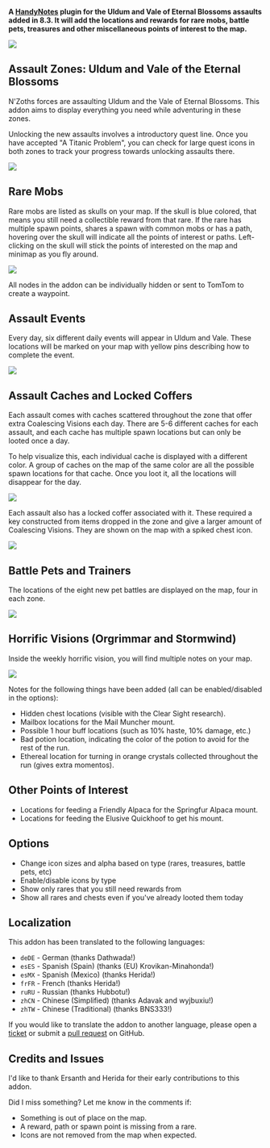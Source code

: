 **A [HandyNotes](https://www.curseforge.com/wow/addons/handynotes) plugin for the Uldum and Vale of Eternal Blossoms assaults added in 8.3. It will add the locations and rewards for rare mobs, battle pets, treasures and other miscellaneous points of interest to the map.**

![](https://www.tmdmguild.com/public/images/addons/nzoth_banner.png)

## Assault Zones: Uldum and Vale of the Eternal Blossoms

N'Zoths forces are assaulting Uldum and the Vale of Eternal Blossoms. This addon aims to display everything you need while adventuring in these zones.

Unlocking the new assaults involves a introductory quest line. Once you have accepted "A Titanic Problem", you can check for large quest icons in both zones to track your progress towards unlocking assaults there.

![](https://www.tmdmguild.com/public/images/addons/nzoth_intro.png)

## Rare Mobs

Rare mobs are listed as skulls on your map. If the skull is blue colored, that means you still need a collectible reward from that rare. If the rare has multiple spawn points, shares a spawn with common mobs or has a path, hovering over the skull will indicate all the points of interest or paths. Left-clicking on the skull will stick the points of interested on the map and minimap as you fly around.

![](https://www.tmdmguild.com/public/images/addons/nzoth_rares.png)

All nodes in the addon can be individually hidden or sent to TomTom to create a waypoint.

## Assault Events

Every day, six different daily events will appear in Uldum and Vale. These locations will be marked on your map with yellow pins describing how to complete the event.

![](https://www.tmdmguild.com/public/images/addons/nzoth_events.png)

## Assault Caches and Locked Coffers

Each assault comes with caches scattered throughout the zone that offer extra Coalescing Visions each day. There are 5-6 different caches for each assault, and each cache has multiple spawn locations but can only be looted once a day.

To help visualize this, each individual cache is displayed with a different color. A group of caches on the map of the same color are all the possible spawn locations for that cache. Once you loot it, all the locations will disappear for the day.

![](https://www.tmdmguild.com/public/images/addons/nzoth_caches.png)

Each assault also has a locked coffer associated with it. These required a key constructed from items dropped in the zone and give a larger amount of Coalescing Visions. They are shown on the map with a spiked chest icon.

![](https://www.tmdmguild.com/public/images/addons/nzoth_coffers.png)

## Battle Pets and Trainers

The locations of the eight new pet battles are displayed on the map, four in each zone.

![](https://www.tmdmguild.com/public/images/addons/nzoth_pets.png)

## Horrific Visions (Orgrimmar and Stormwind)

Inside the weekly horrific vision, you will find multiple notes on your map.

![](https://www.tmdmguild.com/public/images/addons/nzoth_visions.png)

Notes for the following things have been added (all can be enabled/disabled in the options):

* Hidden chest locations (visible with the Clear Sight research).
* Mailbox locations for the Mail Muncher mount.
* Possible 1 hour buff locations (such as 10% haste, 10% damage, etc.)
* Bad potion location, indicating the color of the potion to avoid for the rest of the run.
* Ethereal location for turning in orange crystals collected throughout the run (gives extra momentos).

## Other Points of Interest

* Locations for feeding a Friendly Alpaca for the Springfur Alpaca mount.
* Locations for feeding the Elusive Quickhoof to get his mount.

## Options

* Change icon sizes and alpha based on type (rares, treasures, battle pets, etc)
* Enable/disable icons by type
* Show only rares that you still need rewards from
* Show all rares and chests even if you've already looted them today

## Localization

This addon has been translated to the following languages:

* `deDE` - German (thanks Dathwada!)
* `esES` - Spanish (Spain) (thanks (EU) Krovikan-Minahonda!)
* `esMX` - Spanish (Mexico) (thanks Herida!)
* `frFR` - French (thanks Herida!)
* `ruRU` - Russian (thanks Hubbotu!)
* `zhCN` - Chinese (Simplified) (thanks Adavak and wyjbuxiu!)
* `zhTW` - Chinese (Traditional) (thanks BNS333!)

If you would like to translate the addon to another language, please open a [ticket](https://github.com/zarillion/handynotes-plugins/issues) or submit a [pull request](https://github.com/zarillion/handynotes-plugins/pulls) on GitHub.

## Credits and Issues

I'd like to thank Ersanth and Herida for their early contributions to this addon.

Did I miss something? Let me know in the comments if:

* Something is out of place on the map.
* A reward, path or spawn point is missing from a rare.
* Icons are not removed from the map when expected.

